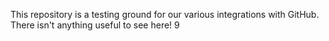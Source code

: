 This repository is a testing ground for our various integrations with GitHub. There isn't anything useful to see here!
9
